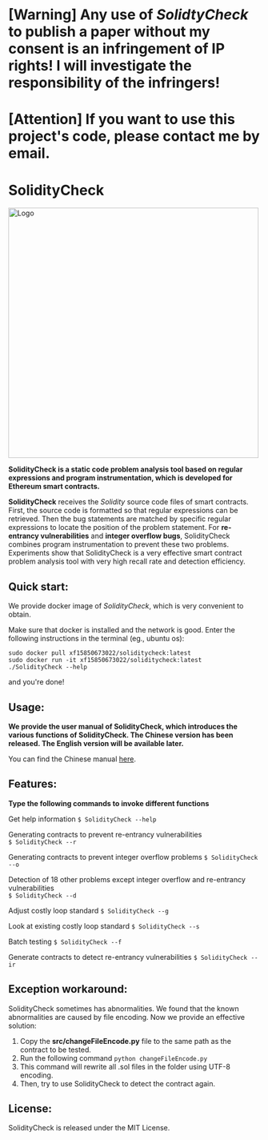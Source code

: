 # [Warning] Any use of *SolidtyCheck* to publish a paper without my consent is an infringement of IP rights! I will investigate the responsibility of the infringers!

# [Attention] If you want to use this project's code, please contact me by email.



SolidityCheck
=============

<img src="./logo.jpg" alt="Logo" width="500"/>

**SolidityCheck is a static code problem analysis tool based on regular expressions and program instrumentation, which is developed for Ethereum smart contracts.**

**SolidityCheck** receives the *Solidity* source code files of smart contracts. 
First, the source code is formatted so that regular expressions can be retrieved. Then the bug statements are matched by specific regular expressions to locate the position of the problem statement. For **re-entrancy vulnerabilities** and **integer overflow bugs**, SolidityCheck combines program instrumentation to prevent these two problems. Experiments show that SolidityCheck is a very effective smart contract problem analysis tool with very high recall rate and detection efficiency.



Quick start:
-----
We provide docker image of *SolidityCheck*, which is very convenient to obtain.

Make sure that docker is installed and the network is good. Enter the following instructions in the terminal (eg., ubuntu os):
```
sudo docker pull xf15850673022/soliditycheck:latest
sudo docker run -it xf15850673022/soliditycheck:latest
./SolidityCheck --help
```

and you're done!

Usage:
------
**We provide the user manual of SolidityCheck, which introduces the various functions of SolidityCheck. The Chinese version has been released. The English version will be available later.**

You can find the Chinese manual [here](https://github.com/xf97/SolidityCheck/blob/master/SolidityCheck使用手册.pdf).

Features:
----------
**Type the following commands to invoke different functions**


Get help information
    ```
    $ SolidityCheck --help
    ```

Generating contracts to prevent re-entrancy vulnerabilities		
    ```
    $ SolidityCheck --r
    ```

Generating contracts to prevent integer overflow problems
    ```
    $ SolidityCheck --o
    ```

Detection of 18 other problems except integer overflow and re-entrancy vulnerabilities		
    ```
    $ SolidityCheck --d
    ```

Adjust costly loop standard	
    ```
    $ SolidityCheck --g
    ```

Look at existing costly loop standard
    ```
    $ SolidityCheck --s
    ```

Batch testing
    ```
    $ SolidityCheck --f
    ```

Generate contracts to detect re-entrancy vulnerabilities
	```
	$ SolidityCheck --ir
    ```
    
Exception workaround:
--------
SolidityCheck sometimes has abnormalities. We found that the known abnormalities are caused by file encoding. Now we provide an effective solution:
1. Copy the **src/changeFileEncode.py** file to the same path as the contract to be tested.
2. Run the following command `python changeFileEncode.py`
3. This command will rewrite all .sol files in the folder using UTF-8 encoding.
4. Then, try to use SolidityCheck to detect the contract again.

License:
--------
SolidityCheck is released under the MIT License. 



